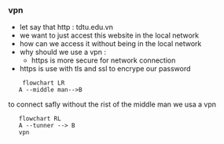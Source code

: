 ### vpn  
- let say that http : tdtu.edu.vn 
- we want to just accest this website in the local network 
- how can we access it without being in the local network
- why should we use a vpn : 
	- https is more secure for network connection 
 - https is use with tls and ssl to encrype our password 
 ```mermaid  
	 flowchart LR 
	A --middle man-->B
```
 to connect safly without the rist of the middle man we usa a vpn 
 ```mermaid 
	flowchart RL 
	A --tunner --> B
	vpn 
```

